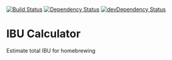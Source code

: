 [![Build Status](https://travis-ci.org/sgillespie/ibu-calculator.svg?branch=master)](https://travis-ci.org/sgillespie/ibu-calculator)
[![Dependency Status](https://david-dm.org/sgillespie/ibu-calculator.svg)](https://david-dm.org/sgillespie/ibu-calculator)
[![devDependency Status](https://david-dm.org/sgillespie/ibu-calculator/dev-status.svg)](https://david-dm.org/sgillespie/ibu-calculator#info=devDependencies)

# IBU Calculator
Estimate total IBU for homebrewing

